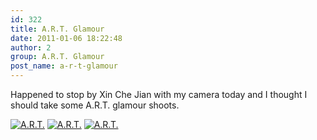 ```yaml
---
id: 322
title: A.R.T. Glamour
date: 2011-01-06 18:22:48
author: 2
group: A.R.T. Glamour
post_name: a-r-t-glamour
---
```


Happened to stop by Xin Che Jian with my camera today and I thought I should take some A.R.T. glamour shoots.

[![A.R.T.](http://farm6.static.flickr.com/5086/5329911690_50c689268b.jpg)](http://www.flickr.com/photos/taweili/5329911690/ "A.R.T. by xxom, on Flickr")
[![A.R.T.](http://farm6.static.flickr.com/5089/5329912002_23efa56e65.jpg)](http://www.flickr.com/photos/taweili/5329912002/ "A.R.T. by xxom, on Flickr")
[![A.R.T.](http://farm6.static.flickr.com/5288/5329912832_cf5680dfac.jpg)](http://www.flickr.com/photos/taweili/5329912832/ "A.R.T. by xxom, on Flickr")